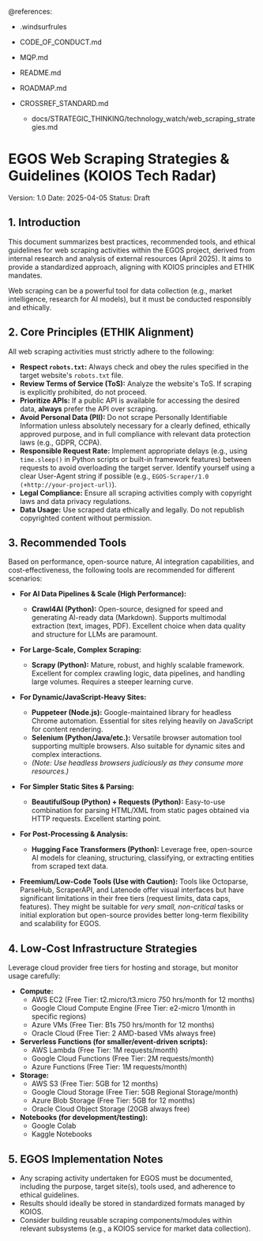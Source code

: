 @references:
- .windsurfrules
- CODE_OF_CONDUCT.md
- MQP.md
- README.md
- ROADMAP.md
- CROSSREF_STANDARD.md

  - docs/STRATEGIC_THINKING/technology_watch/web_scraping_strategies.md

# EGOS Web Scraping Strategies & Guidelines (KOIOS Tech Radar)

Version: 1.0
Date: 2025-04-05
Status: Draft

## 1. Introduction

This document summarizes best practices, recommended tools, and ethical guidelines for web scraping activities within the EGOS project, derived from internal research and analysis of external resources (April 2025). It aims to provide a standardized approach, aligning with KOIOS principles and ETHIK mandates.

Web scraping can be a powerful tool for data collection (e.g., market intelligence, research for AI models), but it must be conducted responsibly and ethically.

## 2. Core Principles (ETHIK Alignment)

All web scraping activities must strictly adhere to the following:

* **Respect `robots.txt`:** Always check and obey the rules specified in the target website's `robots.txt` file.
* **Review Terms of Service (ToS):** Analyze the website's ToS. If scraping is explicitly prohibited, do not proceed.
* **Prioritize APIs:** If a public API is available for accessing the desired data, **always** prefer the API over scraping.
* **Avoid Personal Data (PII):** Do not scrape Personally Identifiable Information unless absolutely necessary for a clearly defined, ethically approved purpose, and in full compliance with relevant data protection laws (e.g., GDPR, CCPA).
* **Responsible Request Rate:** Implement appropriate delays (e.g., using `time.sleep()` in Python scripts or built-in framework features) between requests to avoid overloading the target server. Identify yourself using a clear User-Agent string if possible (e.g., `EGOS-Scraper/1.0 (+http://your-project-url)`).
* **Legal Compliance:** Ensure all scraping activities comply with copyright laws and data privacy regulations.
* **Data Usage:** Use scraped data ethically and legally. Do not republish copyrighted content without permission.

## 3. Recommended Tools

Based on performance, open-source nature, AI integration capabilities, and cost-effectiveness, the following tools are recommended for different scenarios:

* **For AI Data Pipelines & Scale (High Performance):**
  * **Crawl4AI (Python):** Open-source, designed for speed and generating AI-ready data (Markdown). Supports multimodal extraction (text, images, PDF). Excellent choice when data quality and structure for LLMs are paramount.
* **For Large-Scale, Complex Scraping:**
  * **Scrapy (Python):** Mature, robust, and highly scalable framework. Excellent for complex crawling logic, data pipelines, and handling large volumes. Requires a steeper learning curve.
* **For Dynamic/JavaScript-Heavy Sites:**
  * **Puppeteer (Node.js):** Google-maintained library for headless Chrome automation. Essential for sites relying heavily on JavaScript for content rendering.
  * **Selenium (Python/Java/etc.):** Versatile browser automation tool supporting multiple browsers. Also suitable for dynamic sites and complex interactions.
  * *(Note: Use headless browsers judiciously as they consume more resources.)*
* **For Simpler Static Sites & Parsing:**
  * **BeautifulSoup (Python) + Requests (Python):** Easy-to-use combination for parsing HTML/XML from static pages obtained via HTTP requests. Excellent starting point.
* **For Post-Processing & Analysis:**
  * **Hugging Face Transformers (Python):** Leverage free, open-source AI models for cleaning, structuring, classifying, or extracting entities from scraped text data.

* **Freemium/Low-Code Tools (Use with Caution):** Tools like Octoparse, ParseHub, ScraperAPI, and Latenode offer visual interfaces but have significant limitations in their free tiers (request limits, data caps, features). They might be suitable for *very small, non-critical* tasks or initial exploration but open-source provides better long-term flexibility and scalability for EGOS.

## 4. Low-Cost Infrastructure Strategies

Leverage cloud provider free tiers for hosting and storage, but monitor usage carefully:

* **Compute:**
  * AWS EC2 (Free Tier: t2.micro/t3.micro 750 hrs/month for 12 months)
  * Google Cloud Compute Engine (Free Tier: e2-micro 1/month in specific regions)
  * Azure VMs (Free Tier: B1s 750 hrs/month for 12 months)
  * Oracle Cloud (Free Tier: 2 AMD-based VMs always free)
* **Serverless Functions (for smaller/event-driven scripts):**
  * AWS Lambda (Free Tier: 1M requests/month)
  * Google Cloud Functions (Free Tier: 2M requests/month)
  * Azure Functions (Free Tier: 1M requests/month)
* **Storage:**
  * AWS S3 (Free Tier: 5GB for 12 months)
  * Google Cloud Storage (Free Tier: 5GB Regional Storage/month)
  * Azure Blob Storage (Free Tier: 5GB for 12 months)
  * Oracle Cloud Object Storage (20GB always free)
* **Notebooks (for development/testing):**
  * Google Colab
  * Kaggle Notebooks

## 5. EGOS Implementation Notes

* Any scraping activity undertaken for EGOS must be documented, including the purpose, target site(s), tools used, and adherence to ethical guidelines.
* Results should ideally be stored in standardized formats managed by KOIOS.
* Consider building reusable scraping components/modules within relevant subsystems (e.g., a KOIOS service for market data collection).